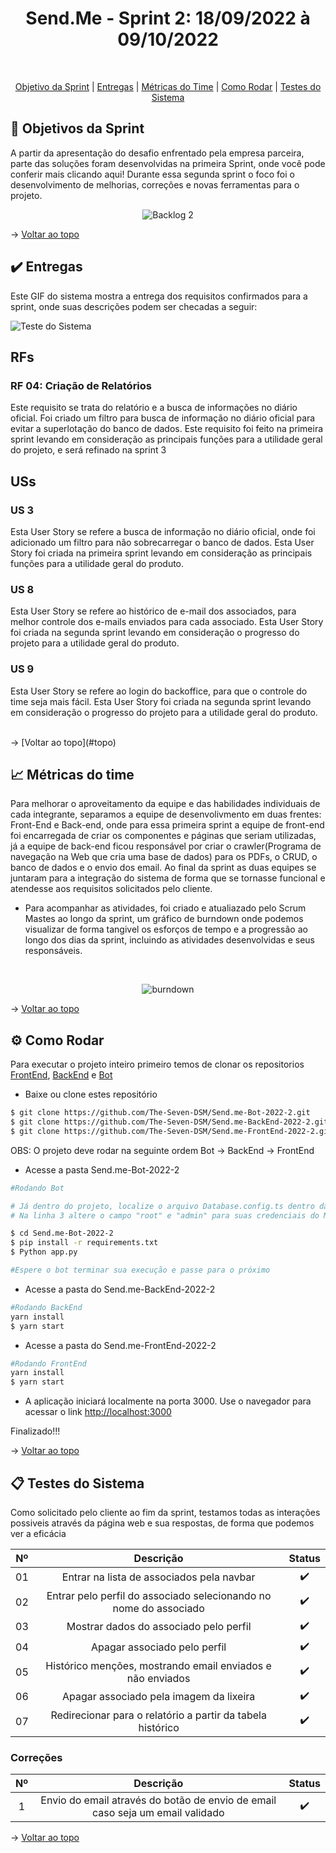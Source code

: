 
<h1 align="center"> Send.Me - Sprint 2: 18/09/2022 à 09/10/2022 </h1>

            
<br id="topo">
<p align="center">
    <a href="#objetivo">Objetivo da Sprint</a>  |  
    <a href="#entrega">Entregas</a>  |
    <a href="#metrica">Métricas do Time</a> |
    <a href="#como rodar">Como Rodar</a> |
    <a href="#testes">Testes do Sistema</a> 
</p>

<span id="objetivo">

## :dart: Objetivos da Sprint
A partir da apresentação do desafio enfrentado pela empresa parceira, parte das soluções foram desenvolvidas na primeira Sprint, onde você pode conferir mais clicando aqui! Durante essa segunda sprint o foco foi o desenvolvimento de melhorias, correções e novas ferramentas para o projeto. 

<div align="center">

![Backlog 2](https://user-images.githubusercontent.com/101061910/194674948-f7b5ebfe-8052-4e0e-a978-96794056d697.jpg)

</div>

→ [Voltar ao topo](#topo)

<span id="entrega">

## :heavy_check_mark: Entregas

Este GIF do sistema mostra a entrega dos requisitos confirmados para a sprint, onde suas descrições podem ser checadas a seguir:
    
![Teste do Sistema](https://user-images.githubusercontent.com/92696799/190957283-b059e1aa-37c6-4345-a721-5e34b67e207e.gif)

<h2>RFs</h2>

### RF 04: Criação de Relatórios
Este requisito se trata do relatório e a busca de informações no diário oficial. Foi criado um filtro para busca de informação no diário oficial para evitar a superlotação do banco de dados. Este requisito foi feito na primeira sprint levando em consideração as principais funções para a utilidade geral do projeto, e será refinado na sprint 3

<h2>USs</h2>

### US 3
Esta User Story se refere a busca de informação no diário oficial, onde foi adicionado um filtro para não sobrecarregar o banco de dados. Esta User Story foi criada na primeira sprint levando em consideração as principais funções para a utilidade geral do produto.

### US 8
Esta User Story se refere ao histórico de e-mail dos associados, para melhor controle dos e-mails enviados para cada associado. Esta User Story foi criada na segunda sprint levando em consideração o progresso do projeto para a utilidade geral do produto.

### US 9
Esta User Story se refere ao login do backoffice, para que o controle do time seja mais fácil. Esta User Story foi criada na segunda sprint levando em consideração o progresso do projeto para a utilidade geral do produto.

<br>
→ [Voltar ao topo](#topo)

<span id="metrica">

## :chart_with_upwards_trend: Métricas do time
Para melhorar o aproveitamento da equipe e das habilidades individuais de cada integrante, separamos a equipe de desenvolivmento em duas frentes: Front-End e Back-end, onde para essa primeira sprint a equipe de front-end foi encarregada de criar os componentes e páginas que seriam utilizadas, já a equipe de back-end ficou responsável por criar o crawler(Programa de navegação na Web que cria uma base de dados) para os PDFs, o CRUD, o banco de dados e o envio dos email. Ao final da sprint as duas equipes se juntaram para a integração do sistema de forma que se tornasse funcional e atendesse aos requisitos solicitados pelo cliente.

- Para acompanhar as atividades, foi criado e atualiazado pelo Scrum Mastes ao longo da sprint, um gráfico de burndown onde podemos visualizar de forma tangivel os esforços de tempo e a progressão ao longo dos dias da sprint, incluindo as atividades desenvolvidas e seus responsáveis.

<br>
<div align="center">
            
![burndown](https://user-images.githubusercontent.com/101061910/190930471-4b8b8c8a-bb27-4eaa-867a-b14f37a05276.jpg)

</div>
    
→ [Voltar ao topo](#topo)

<span id="como rodar">

## :gear: Como Rodar

Para executar o projeto inteiro primeiro temos de clonar os repositorios [FrontEnd](https://github.com/The-Seven-DSM/Send.me-FrontEnd-2022-2), [BackEnd](https://github.com/The-Seven-DSM/Send.me-BackEnd-2022-2) e [Bot](https://github.com/The-Seven-DSM/Send.me-Bot-2022-2)


- Baixe ou clone estes repositório
```bash
$ git clone https://github.com/The-Seven-DSM/Send.me-Bot-2022-2.git
$ git clone https://github.com/The-Seven-DSM/Send.me-BackEnd-2022-2.git
$ git clone https://github.com/The-Seven-DSM/Send.me-FrontEnd-2022-2.git
```

OBS: O projeto deve rodar na seguinte ordem Bot -> BackEnd -> FrontEnd

- Acesse a pasta Send.me-Bot-2022-2 
```bash
#Rodando Bot

# Já dentro do projeto, localize o arquivo Database.config.ts dentro da pasta config 
# Na linha 3 altere o campo "root" e "admin" para suas credenciais do MySQL

$ cd Send.me-Bot-2022-2
$ pip install -r requirements.txt
$ Python app.py

#Espere o bot terminar sua execução e passe para o próximo 
```

- Acesse a pasta do Send.me-BackEnd-2022-2
```bash
#Rodando BackEnd
yarn install
$ yarn start
```

- Acesse a pasta do Send.me-FrontEnd-2022-2
```bash
#Rodando FrontEnd
yarn install
$ yarn start
```

- A aplicação iniciará localmente na porta 3000. Use o navegador para acessar o link [http://localhost:3000](http://localhost:3000)

Finalizado!!!

→ [Voltar ao topo](#topo)

<span id="testes">

## :clipboard: Testes do Sistema

Como solicitado pelo cliente ao fim da sprint, testamos todas as interações possiveis através da página web e sua respostas, de forma que podemos ver a eficácia

<div align="center">
    
| Nº | Descrição | Status |
|:--:|:----------:|:----------------:|
| 01 | Entrar na lista de associados pela navbar | ✔️ | 
| 02 | Entrar pelo perfil do associado selecionando no nome do associado | ✔️ | 
| 03 | Mostrar dados do associado pelo perfil | ✔️ |
| 04 | Apagar associado pelo perfil | ✔️ | 
| 05 | Histórico menções, mostrando email enviados e não enviados | ✔️ | 
| 06 | Apagar associado pela imagem da lixeira  | ✔️ |
| 07 | Redirecionar para o relatório a partir da tabela histórico | ✔️ |

</div>

### Correções

<div align="center">

| Nº | Descrição | Status |
|:--:|:----------:|:----------------:|
| 1 | Envio do email através do botão de envio de email caso seja um email validado  | ✔️ |

 </div> 
 
→ [Voltar ao topo](#topo)
